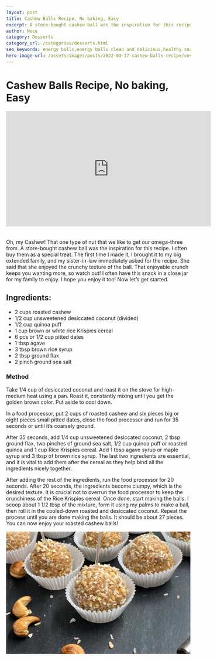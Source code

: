 ```yaml
---
layout: post
title: Cashew Balls Recipe, No baking, Easy
excerpt: A store-bought cashew ball was the inspiration for this recipe. That enjoyable crunch keeps you wanting more, so watch out!
author: Nece
category: Desserts
category_url: /categories/desserts.html
seo_keywords: energy balls,energy balls clean and delicious,healthy snacks to make at home,vegan snacks,energy bites,protein balls,protein balls homemade,protein balls without peanut butter,protein balls vegan
hero-image-url: /assets/images/posts/2022-03-17-cashew-balls-recipe/cover.jpg
---
```

# Cashew Balls Recipe, No baking, Easy

<div class="videoWrapper">
  <iframe width="560" height="315" src="https://www.youtube.com/embed/B9XmOJrUfo0" title="YouTube video player" frameborder="0" allow="accelerometer; autoplay; clipboard-write; encrypted-media; gyroscope; picture-in-picture" allowfullscreen></iframe>
</div>
<br>

Oh, my Cashew! That one type of nut that we like to get our omega-three from. A store-bought cashew ball was the inspiration for this recipe. I often buy them as a  special treat. The first time I made it, I brought it to my big extended family, and my sister-in-law immediately asked for the recipe. She said that she enjoyed the crunchy texture of the ball. That enjoyable crunch keeps you wanting more, so watch out! I often have this snack in a close jar for my family to enjoy. I hope you enjoy it too! Now let’s get started.

## Ingredients:
* 2 cups roasted cashew
* 1/2 cup unsweetened desiccated coconut (divided)
* 1/2 cup quinoa puff
* 1 cup brown or white rice Krispies cereal
* 6 pcs or 1/2 cup pitted dates
* 1 tbsp agave
* 3 tbsp brown rice syrup
* 2 tbsp ground flax
* 2 pinch ground sea salt

### Method
Take 1/4 cup of desiccated coconut and roast it on the stove for high-medium heat using a pan. Roast it, constantly mixing until you get the golden brown color. Put aside to cool down.

In a food processor, put 2 cups of roasted cashew and six pieces big or eight pieces small pitted dates,  close the food processor and run for 35 seconds or until it’s coarsely ground.

After 35 seconds, add 1/4 cup unsweetened desiccated coconut, 2 tbsp ground flax, two pinches of ground sea salt, 1/2 cup quinoa puff or roasted quinoa and 1 cup Rice Krispies cereal. Add 1 tbsp agave syrup or maple syrup and 3 tbsp of brown rice syrup. The last two ingredients are essential, and it is vital to add them after the cereal as they help bind all the ingredients nicely together.

After adding the rest of the ingredients, run the food processor for 20 seconds. After 20 seconds, the ingredients become clumpy, which is the desired texture. It is crucial not to overrun the food processor to keep the crunchiness of the Rice Krispies cereal.   Once done, start making the balls. I scoop about 1 1/2 tbsp of the mixture, form it using my palms to make a ball, then roll it in the cooled-down roasted and desiccated coconut. Repeat the process until you are done making the balls. It should be about 27 pieces. You can now enjoy your roasted cashew balls!

![Cashew Balls](/assets/images/posts/2022-03-17-cashew-balls-recipe/cover.jpg "Cashew Balls")

